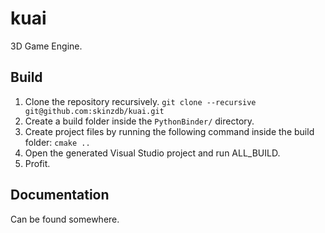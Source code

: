 # kuai
3D Game Engine.

## Build

1) Clone the repository recursively.
``` git clone --recursive git@github.com:skinzdb/kuai.git ```
2) Create a build folder inside the `PythonBinder/` directory.
3) Create project files by running the following command inside the build folder:
``` cmake .. ```
4) Open the generated Visual Studio project and run ALL_BUILD.
5) Profit.

## Documentation

Can be found somewhere.
